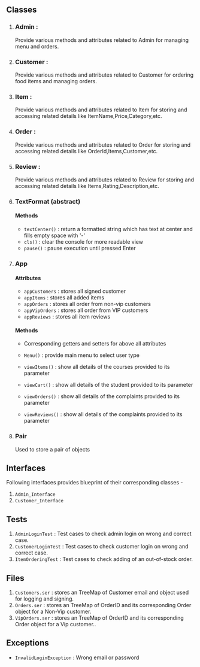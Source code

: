 ## Classes

1. ### Admin :
   Provide various methods and attributes related to Admin for managing menu and orders.

2. ### Customer :
   Provide various methods and attributes related to Customer for ordering food items and managing orders.

3. ### Item :
   Provide various methods and attributes related to Item for storing and accessing related details like
   ItemName,Price,Category,etc.

4. ### Order :
   Provide various methods and attributes related to Order for storing and accessing related details like
   OrderId,Items,Customer,etc.

5. ### Review :
   Provide various methods and attributes related to Review for storing and accessing related details like
   Items,Rating,Description,etc.

6. ### TextFormat (abstract)

   #### Methods
    - `textCenter()` : return a formatted string which has text at center and fills empty space with '-'
    - `cls()` : clear the console for more readable view
    - `pause()` : pause execution until pressed Enter

7. ### App

   #### Attributes
    - `appCustomers` : stores all signed customer
    - `appItems` : stores all added items
    - `appOrders` : stores all order from non-vip customers
    - `appVipOrders` : stores all order from VIP customers
    - `appReviews` : stores all item reviews

   #### Methods
    - Corresponding getters and setters for above all attributes

    - `Menu()` : provide main menu to select user type
    - `viewItems()` : show all details of the courses provided to its parameter
    - `viewCart()` : show all details of the student provided to its parameter
    - `viewOrders()` : show all details of the complaints provided to its parameter
    - `viewReviews()` : show all details of the complaints provided to its parameter

8. ### Pair
   Used to store a pair of objects

## Interfaces

Following interfaces provides blueprint of their corresponding classes -

1. `Admin_Interface`
2. `Customer_Interface`

## Tests

1. `AdminLoginTest` : Test cases to check admin login on wrong and correct case.
2. `CustomerLoginTest` : Test cases to check customer login on wrong and correct case.
3. `ItemOrderingTest` : Test cases to check adding of an out-of-stock order.

## Files

1. `Customers.ser` : stores an TreeMap of Customer email and object used for logging and signing.
2. `Orders.ser` : stores an TreeMap of OrderID and its corresponding Order object for a Non-Vip customer.
3. `VipOrders.ser` : stores an TreeMap of OrderID and its corresponding Order object for a Vip customer..

## Exceptions

- `InvalidLoginException` : Wrong email or password
